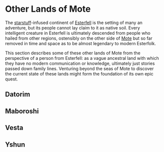 # Other Lands of Mote

The [starstuff](../ch-6-mote-treasures/starstuff.md)-infused continent of [Esterfell](esterfell.md) is the setting of many an adventure, but its people cannot lay claim to it as native soil. Every intelligent creature in Esterfell is ultimately descended from people who hailed from other regions, ostensibly on the other side of [Mote](../ch-1-welcome-to-mote/cosmology/mote.md) but so far removed in time and space as to be almost legendary to modern Esterfolk.

This section describes some of these other lands of Mote from the perspective of a person from Esterfell: as a vague ancestral land with which they have no modern communication or knowledge, ultimately just stories passed down family lines. Venturing beyond the seas of Mote to discover the current state of these lands might form the foundation of its own epic quest.

## Datorim

## Maboroshi

## Vesta

## Yshun
